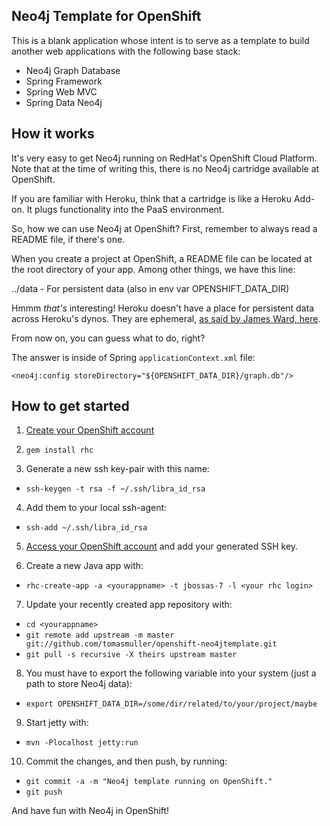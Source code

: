 Neo4j Template for OpenShift
----------------------------
This is a blank application whose intent is to serve as a template
to build another web applications with the following base stack:

  * Neo4j Graph Database
  * Spring Framework
  * Spring Web MVC
  * Spring Data Neo4j


How it works
------------
It's very easy to get Neo4j running on RedHat's OpenShift Cloud Platform.
Note that at the time of writing this, there is no Neo4j cartridge available at OpenShift.

If you are familiar with Heroku, think that a cartridge is like a Heroku Add-on.
It plugs functionality into the PaaS environment.

So, how we can use Neo4j at OpenShift?
First, remember to always read a README file, if there's one.

When you create a project at OpenShift, a README file can be located at the root directory of your app.
Among other things, we have this line:

  ../data - For persistent data (also in env var OPENSHIFT_DATA_DIR)

Hmmm *that's* interesting! Heroku doesn't have a place for persistent data across Heroku's dynos.
They are ephemeral, [as said by James Ward, here](http://stackoverflow.com/questions/7952324/heroku-worker-dyno-produces-file-how-to-read-it-from-web-dyno).

From now on, you can guess what to do, right?

The answer is inside of Spring `applicationContext.xml` file:

  `<neo4j:config storeDirectory="${OPENSHIFT_DATA_DIR}/graph.db"/>`


How to get started
------------------
1. [Create your OpenShift account](https://openshift.redhat.com/app)

2. `gem install rhc`

3. Generate a new ssh key-pair with this name:

  * `ssh-keygen -t rsa -f ~/.ssh/libra_id_rsa`

4. Add them to your local ssh-agent:

  * `ssh-add ~/.ssh/libra_id_rsa`

5. [Access your OpenShift account](https://openshift.redhat.com/app/account) and add your generated SSH key.

6. Create a new Java app with:

  * `rhc-create-app -a <yourappname> -t jbossas-7 -l <your rhc login>`

7. Update your recently created app repository with:

  * `cd <yourappname>`
  * `git remote add upstream -m master git://github.com/tomasmuller/openshift-neo4jtemplate.git`
  * `git pull -s recursive -X theirs upstream master`

8. You must have to export the following variable into your system (just a path to store Neo4j data):

  * `export OPENSHIFT_DATA_DIR=/some/dir/related/to/your/project/maybe`

9. Start jetty with:

  * `mvn -Plocalhost jetty:run`

10. Commit the changes, and then push, by running:

  * `git commit -a -m "Neo4j template running on OpenShift."`
  * `git push`


And have fun with Neo4j in OpenShift!
